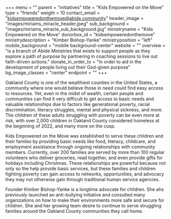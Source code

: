 +++
menu = ""
parent = "initiatives"
title = "Kids Empowered on the Move"
type = "friends"
weight = 10
contact_email = "kidsempoweredonthemove@abide.community"
header_image = "images/miriams_miracle_header.jpeg"
sub_background = "images/miriams_miracle_sub_background.jpg"
ministryname = "Kids Empowered on the Move"
donorbox_id = "kidsempoweredonthemove"
ministrydescription = "Kimber Bishop-Yanke"
ministryposition = "left"
mobile_background = "mobile background-center"
website = ""
overview = "is a branch of Abide Ministries that exists to support people as they explore a path of purpose by partnering in coaching sessions to live out faith-driven actions."
donate_in_order_to = "In order to aid in the development of people living out their God-given purpose"
bg_image_classes = "center"
endpoint = ""
+++

Oakland County is one of the wealthiest counties in the United States, a community where one would believe those in need could find easy access to resources. Yet, even in the midst of wealth, certain people and communities can find it very difficult to get access to basic needs and valuable relationships due to factors like generational poverty, racial discrimination, literacy struggles, mental and physical sickness, and more. The children of these adults struggling with poverty can be even more at risk, with over 2,000 children in Oakland County considered homeless at the beginning of 2022, and many more on the cusp.

Kids Empowered on the Move was established to serve these children and their familes by providing basic needs like food, literacy, childcare, and employment assistance through ongoing relationships with community members. Currently, over 200 families are served by more than 100 regular volunteers who deliver groceries, read together, and even provide gifts for holidays including Christmas. These relationships are powerful because not only so the help provide basic services, but these families and children fighting poverty can gain access to networks, opportunities, and advocacy they may not otherwise gain through traditional human service agencies.

Founder Kimber Bishop-Yanke is a longtime advocate for children. She ahs previously launched an anti-bullying initiative and consulted many organizations on how to make their environments more safe and secure for children. She and her growing team desire to continue to serve struggling families around the Oakland County communities they call home.